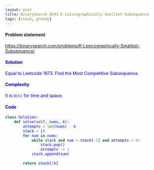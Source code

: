 ```yaml
---
layout: post
title: BinarySearch 0543 K Lexicographically Smallest Subsequence
tags: [stack, greedy]
---
```


#### Problem statement

<a href="https://binarysearch.com/problems/K-Lexicographically-Smallest-Subsequence/"> <font color = blue>https://binarysearch.com/problems/K-Lexicographically-Smallest-Subsequence/

#### Solution
Equal to Leetcode 1673. Find the Most Competitive Subsequence.

#### Complexity
It is `O(n)` for time and space.

#### Code
```python
class Solution:
    def solve(self, nums, k):
        attempts = len(nums) - k
        stack = []
        for num in nums:
            while stack and num < stack[-1] and attempts > 0:
                stack.pop()
                attempts -= 1
            stack.append(num)
        
        return stack[:k]
```
